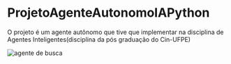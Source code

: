 # ProjetoAgenteAutonomoIAPython
O projeto é um agente autônomo que tive que implementar na disciplina de Agentes Inteligentes(disciplina da pós graduação do Cin-UFPE)  

![agente de busca](https://user-images.githubusercontent.com/78816148/144748523-c3de50aa-3c53-4594-b1e3-99e29ac2277f.gif)

